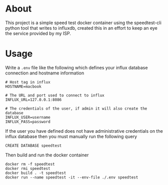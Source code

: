 # About
This project is a simple speed test docker container using the speedtest-cli python tool that writes to influxdb, created this in an effort to keep an eye the service provided by my ISP.

# Usage

Write a `.env` file like the following which defines your influx database connection and hostname information
```
# Host tag in influx
HOSTNAME=macbook

# The URL and port used to connect to influx
INFLUX_URL=127.0.0.1:8086

# The credentials of the user, if admin it will also create the database
INFLUX_USER=username
INFLUX_PASS=password
```

If the user you have defined does not have administrative credentials on the influx database then you must manually run the following query
```
CREATE DATABASE speedtest
```

Then build and run the docker container
```
docker rm -f speedtest
docker rmi speedtest
docker build . -t speedtest
docker run --name speedtest -it --env-file ./.env speedtest
```